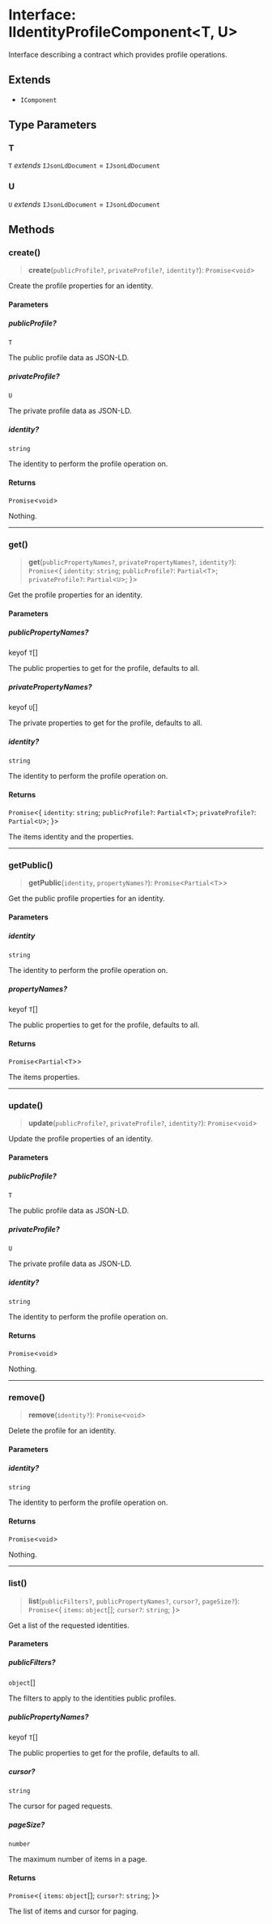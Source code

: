 # Interface: IIdentityProfileComponent\<T, U\>

Interface describing a contract which provides profile operations.

## Extends

- `IComponent`

## Type Parameters

### T

`T` *extends* `IJsonLdDocument` = `IJsonLdDocument`

### U

`U` *extends* `IJsonLdDocument` = `IJsonLdDocument`

## Methods

### create()

> **create**(`publicProfile?`, `privateProfile?`, `identity?`): `Promise`\<`void`\>

Create the profile properties for an identity.

#### Parameters

##### publicProfile?

`T`

The public profile data as JSON-LD.

##### privateProfile?

`U`

The private profile data as JSON-LD.

##### identity?

`string`

The identity to perform the profile operation on.

#### Returns

`Promise`\<`void`\>

Nothing.

***

### get()

> **get**(`publicPropertyNames?`, `privatePropertyNames?`, `identity?`): `Promise`\<\{ `identity`: `string`; `publicProfile?`: `Partial`\<`T`\>; `privateProfile?`: `Partial`\<`U`\>; \}\>

Get the profile properties for an identity.

#### Parameters

##### publicPropertyNames?

keyof `T`[]

The public properties to get for the profile, defaults to all.

##### privatePropertyNames?

keyof `U`[]

The private properties to get for the profile, defaults to all.

##### identity?

`string`

The identity to perform the profile operation on.

#### Returns

`Promise`\<\{ `identity`: `string`; `publicProfile?`: `Partial`\<`T`\>; `privateProfile?`: `Partial`\<`U`\>; \}\>

The items identity and the properties.

***

### getPublic()

> **getPublic**(`identity`, `propertyNames?`): `Promise`\<`Partial`\<`T`\>\>

Get the public profile properties for an identity.

#### Parameters

##### identity

`string`

The identity to perform the profile operation on.

##### propertyNames?

keyof `T`[]

The public properties to get for the profile, defaults to all.

#### Returns

`Promise`\<`Partial`\<`T`\>\>

The items properties.

***

### update()

> **update**(`publicProfile?`, `privateProfile?`, `identity?`): `Promise`\<`void`\>

Update the profile properties of an identity.

#### Parameters

##### publicProfile?

`T`

The public profile data as JSON-LD.

##### privateProfile?

`U`

The private profile data as JSON-LD.

##### identity?

`string`

The identity to perform the profile operation on.

#### Returns

`Promise`\<`void`\>

Nothing.

***

### remove()

> **remove**(`identity?`): `Promise`\<`void`\>

Delete the profile for an identity.

#### Parameters

##### identity?

`string`

The identity to perform the profile operation on.

#### Returns

`Promise`\<`void`\>

Nothing.

***

### list()

> **list**(`publicFilters?`, `publicPropertyNames?`, `cursor?`, `pageSize?`): `Promise`\<\{ `items`: `object`[]; `cursor?`: `string`; \}\>

Get a list of the requested identities.

#### Parameters

##### publicFilters?

`object`[]

The filters to apply to the identities public profiles.

##### publicPropertyNames?

keyof `T`[]

The public properties to get for the profile, defaults to all.

##### cursor?

`string`

The cursor for paged requests.

##### pageSize?

`number`

The maximum number of items in a page.

#### Returns

`Promise`\<\{ `items`: `object`[]; `cursor?`: `string`; \}\>

The list of items and cursor for paging.
